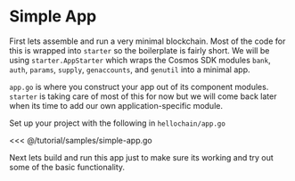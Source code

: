 # Simple App

First lets assemble and run a very minimal blockchain. Most of the code for
this is wrapped into `starter` so the boilerplate is fairly short. We will be
using `starter.AppStarter` which wraps the Cosmos SDK modules `bank`, `auth`,
`params`, `supply`, `genaccounts`, and `genutil` into a minimal app.

`app.go` is where you construct your app out of its component modules.
`starter` is taking care of most of this for now but we will come back later
when its time to add our own application-specific module.

Set up your project with the following in `hellochain/app.go`

<<< @/tutorial/samples/simple-app.go

Next lets build and run this app just to make sure its working and try out some
of the basic functionality.
